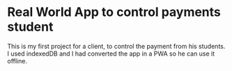 # Real World App to control payments student

This is my first project for a client, to control the payment from his students.
I used indexedDB and I had converted the app in a PWA so he can use it offline.
